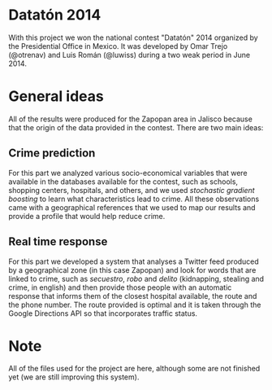 # Datatón 2014

With this project we won the national contest "Datatón" 2014 organized by the Presidential Office in Mexico. It was developed by Omar Trejo (@otrenav) and Luis Román (@luwiss) during a two weak period in June 2014.

# General ideas

All of the results were produced for the Zapopan area in Jalisco because that the origin of the data provided in the contest. There are two main ideas:

## Crime prediction

For this part we analyzed various socio-economical variables that were available in the databases available for the contest, such as schools, shopping centers, hospitals, and others, and we used _stochastic gradient boosting_ to learn what characteristics lead to crime. All these observations came with a geographical references that we used to map our results and provide a profile that would help reduce crime.

## Real time response

For this part we developed a system that analyses a Twitter feed produced by a geographical zone (in this case Zapopan) and look for words that are linked to crime, such as _secuestro_, _robo_ and _delito_ (kidnapping, stealing and crime, in english) and then provide those people with an automatic response that informs them of the closest hospital available, the route and the phone number. The route provided is optimal and it is taken through the Google Directions API so that incorporates traffic status.

# Note

All of the files used for the project are here, although some are not finished yet (we are still improving this system).

